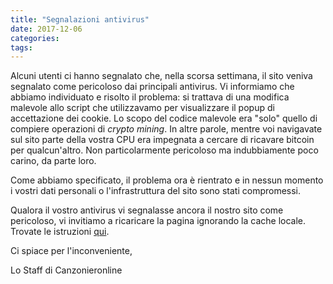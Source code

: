 ```yaml
---
title: "Segnalazioni antivirus"
date: 2017-12-06
categories:
tags:
---
```


Alcuni utenti ci hanno segnalato che, nella scorsa settimana, il sito veniva segnalato come pericoloso dai principali antivirus.
Vi informiamo che abbiamo individuato e risolto il problema: si trattava di una modifica malevole allo script che utilizzavamo
per visualizzare il popup di accettazione dei cookie. Lo scopo del codice malevole era "solo" quello di compiere operazioni di
*crypto mining*. In altre parole, mentre voi navigavate sul sito parte della vostra CPU era impegnata a cercare di ricavare bitcoin
per qualcun'altro. Non particolarmente pericoloso ma indubbiamente poco carino, da parte loro.

<!--more-->

Come abbiamo specificato, il problema ora è rientrato e in nessun momento i vostri dati personali o l'infrastruttura del 
sito sono stati compromessi.

Qualora il vostro antivirus vi segnalasse ancora il nostro sito come pericoloso, vi invitiamo a ricaricare la pagina ignorando la cache locale.
Trovate le istruzioni [qui](https://www.giardiniblog.com/ricaricare-cache-singola-pagina-web/).

Ci spiace per l'inconveniente,

Lo Staff di Canzonieronline
